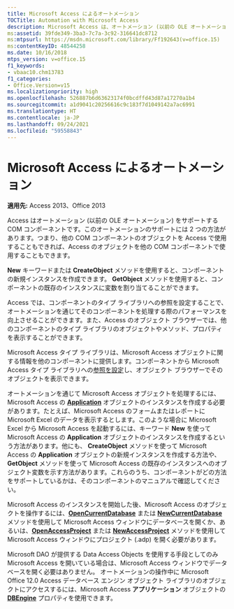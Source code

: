 ```yaml
---
title: Microsoft Access によるオートメーション
TOCTitle: Automation with Microsoft Access
description: Microsoft Access は、オートメーション (以前の OLE オートメーション) をサポートする COM コンポーネントです。
ms:assetid: 39fde349-3ba3-7c7a-3c92-316641dc8712
ms:mtpsurl: https://msdn.microsoft.com/library/Ff192643(v=office.15)
ms:contentKeyID: 48544258
ms.date: 10/16/2018
mtps_version: v=office.15
f1_keywords:
- vbaac10.chm13783
f1_categories:
- Office.Version=v15
ms.localizationpriority: high
ms.openlocfilehash: 526887b6d63623174f0bcdffd43d87a17270a1b4
ms.sourcegitcommit: a1d9041c20256616c9c183f7d1049142a7ac6991
ms.translationtype: HT
ms.contentlocale: ja-JP
ms.lasthandoff: 09/24/2021
ms.locfileid: "59558843"
---
```

# <a name="automation-with-microsoft-access"></a>Microsoft Access によるオートメーション

**適用先:** Access 2013、Office 2013

Access はオートメーション (以前の OLE オートメーション) をサポートする COM コンポーネントです。このオートメーションのサポートには 2 つの方法があります。つまり、他の COM コンポーネントのオブジェクトを Access で使用することもできれば、Access のオブジェクトを他の COM コンポーネントで使用することもできます。

**New** キーワードまたは **CreateObject** メソッドを使用すると、コンポーネントの新規インスタンスを作成できます。 **GetObject** メソッドを使用すると、コンポーネントの既存のインスタンスに変数を割り当てることができます。

Access では、コンポーネントのタイプ ライブラリへの参照を設定することで、オートメーションを通じてそのコンポーネントを処理する際のパフォーマンスを向上させることができます。また、Access のオブジェクト ブラウザーでは、他のコンポーネントのタイプ ライブラリのオブジェクトやメソッド、プロパティを表示することができます。

Microsoft Access タイプ ライブラリは、Microsoft Access オブジェクトに関する情報を他のコンポーネントに提供します。コンポーネントから Microsoft Access タイプ ライブラリへの[参照を設定](https://docs.microsoft.com/office/vba/access/Concepts/Settings/set-references-to-type-libraries)し、オブジェクト ブラウザーでそのオブジェクトを表示できます。

オートメーションを通じて Microsoft Access オブジェクトを処理するには、Microsoft Access の **[Application](https://docs.microsoft.com/office/vba/api/Access.Application)** オブジェクトのインスタンスを作成する必要があります。たとえば、Microsoft Access のフォームまたはレポートに Microsoft Excel のデータを表示するとします。このような場合に Microsoft Excel から Microsoft Access を起動するには、キーワード **New** を使って Microsoft Access の **Application** オブジェクトのインスタンスを作成するという方法があります。他にも、 **CreateObject** メソッドを使って Microsoft Access の **Application** オブジェクトの新規インスタンスを作成する方法や、 **GetObject** メソッドを使って Microsoft Access の既存のインスタンスへのオブジェクト変数を示す方法があります。これらのうち、コンポーネントがどの方法をサポートしているかは、そのコンポーネントのマニュアルで確認してください。

Microsoft Access のインスタンスを開始した後、Microsoft Access のオブジェクトを操作するには、**[OpenCurrentDatabase](https://docs.microsoft.com/office/vba/api/Access.Application.OpenCurrentDatabase)** または **[NewCurrentDatabase](https://docs.microsoft.com/office/vba/api/Access.Application.NewCurrentDatabase)** メソッドを使用して Microsoft Access ウィンドウにデータベースを開くか、あるいは、**[OpenAccessProject](https://docs.microsoft.com/office/vba/api/Access.Application.OpenAccessProject)** または **[NewAccessProject](https://docs.microsoft.com/office/vba/api/Access.Application.NewAccessProject)** メソッドを使用して Microsoft Access ウィンドウにプロジェクト (.adp) を開く必要があります。

Microsoft DAO が提供する Data Access Objects を使用する手段としてのみ Microsoft Access を開いている場合は、Microsoft Access ウィンドウでデータベースを開く必要はありません。 オートメーションの操作中に Microsoft Office 12.0 Access データベース エンジン オブジェクト ライブラリのオブジェクトにアクセスするには、Microsoft Access **アプリケーション** オブジェクトの **[ DBEngine](https://docs.microsoft.com/office/vba/api/Access.Application.DBEngine)** プロパティを使用できます。

